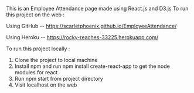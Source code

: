 This is an Employee Attendance page made using React.js and D3.js
To run this project on the web :

Using GitHub --  https://scarletphoenix.github.io/EmployeeAttendance/

Using Heroku --  https://rocky-reaches-33225.herokuapp.com/

  
To run this project locally :
1) Clone the project to local machine
2) Install npm and run npm install create-react-app to get the node modules for react
3) Run npm start from project directory
4) Visit localhost on the web
